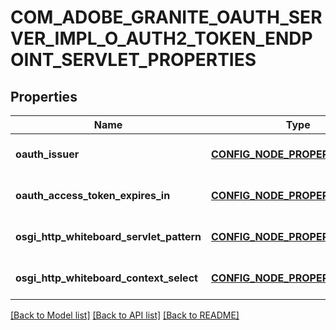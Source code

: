 # COM_ADOBE_GRANITE_OAUTH_SERVER_IMPL_O_AUTH2_TOKEN_ENDPOINT_SERVLET_PROPERTIES

## Properties
Name | Type | Description | Notes
------------ | ------------- | ------------- | -------------
**oauth_issuer** | [**CONFIG_NODE_PROPERTY_STRING**](configNodePropertyString.md) |  | [optional] [default to null]
**oauth_access_token_expires_in** | [**CONFIG_NODE_PROPERTY_STRING**](configNodePropertyString.md) |  | [optional] [default to null]
**osgi_http_whiteboard_servlet_pattern** | [**CONFIG_NODE_PROPERTY_STRING**](configNodePropertyString.md) |  | [optional] [default to null]
**osgi_http_whiteboard_context_select** | [**CONFIG_NODE_PROPERTY_STRING**](configNodePropertyString.md) |  | [optional] [default to null]

[[Back to Model list]](../README.md#documentation-for-models) [[Back to API list]](../README.md#documentation-for-api-endpoints) [[Back to README]](../README.md)


